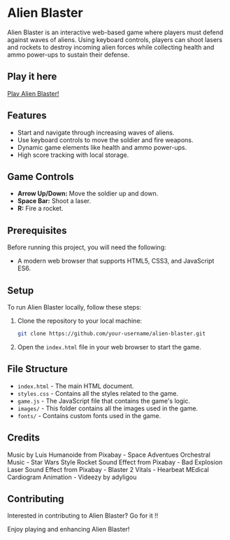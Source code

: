 # Alien Blaster

Alien Blaster is an interactive web-based game where players must defend against waves of aliens. Using keyboard controls, players can shoot lasers and rockets to destroy incoming alien forces while collecting health and ammo power-ups to sustain their defense.

## Play it here
[Play Alien Blaster!](https://smkun.github.io/alien-blaster-project/)


## Features

-   Start and navigate through increasing waves of aliens.
-   Use keyboard controls to move the soldier and fire weapons.
-   Dynamic game elements like health and ammo power-ups.
-   High score tracking with local storage.

## Game Controls

-   **Arrow Up/Down:** Move the soldier up and down.
-   **Space Bar:** Shoot a laser.
-   **R:** Fire a rocket.

## Prerequisites

Before running this project, you will need the following:

-   A modern web browser that supports HTML5, CSS3, and JavaScript ES6.

## Setup

To run Alien Blaster locally, follow these steps:

1. Clone the repository to your local machine:
    ```bash
    git clone https://github.com/your-username/alien-blaster.git
    ```
2. Open the `index.html` file in your web browser to start the game.

## File Structure

-   `index.html` - The main HTML document.
-   `styles.css` - Contains all the styles related to the game.
-   `game.js` - The JavaScript file that contains the game's logic.
-   `images/` - This folder contains all the images used in the game.
-   `fonts/` - Contains custom fonts used in the game.

## Credits

Music by Luis Humanoide from Pixabay - Space Adventues Orchestral Music - Star Wars Style
Rocket Sound Effect from Pixabay - Bad Explosion
Laser Sound Effect from Pixabay - Blaster 2
Vitals - Hearbeat MEdical Cardiogram Animation - Videezy by adyligou


## Contributing

Interested in contributing to Alien Blaster? Go for it !!

Enjoy playing and enhancing Alien Blaster!

